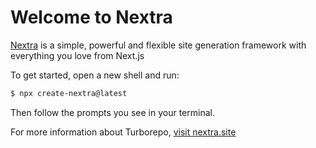 # Welcome to Nextra

[Nextra](https://nextra.site) is a simple, powerful and flexible site generation
framework with everything you love from Next.js

To get started, open a new shell and run:

```sh
$ npx create-nextra@latest
```

Then follow the prompts you see in your terminal.

For more information about Turborepo, [visit nextra.site](https://nextra.site)
